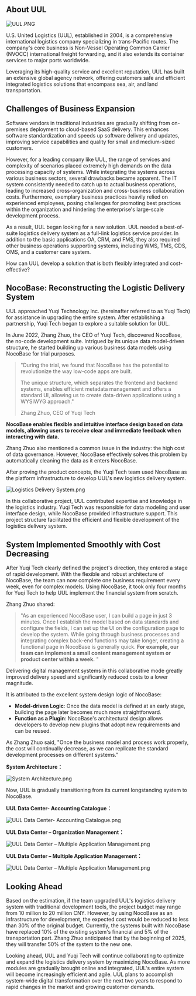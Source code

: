 ## **About UUL**

![UUL.PNG](https://static-docs.nocobase.com/aa09bbe19987331f8e2cf9331c9b141f.PNG)

U.S. United Logistics (UUL), established in 2004, is a comprehensive international logistics company specializing in trans-Pacific routes. The company's core business is Non-Vessel Operating Common Carrier (NVOCC) international freight forwarding, and it also extends its container services to major ports worldwide.

Leveraging its high-quality service and excellent reputation, UUL has built an extensive global agency network, offering customers safe and efficient integrated logistics solutions that encompass sea, air, and land transportation.

## **Challenges of Business Expansion**

Software vendors in traditional industries are gradually shifting from on-premises deployment to cloud-based SaaS delivery. This enhances software standardization and speeds up software delivery and updates, improving service capabilities and quality for small and medium-sized customers.

However, for a leading company like UUL, the range of services and complexity of scenarios placed extremely high demands on the data processing capacity of systems. While integrating the systems across various business sectors, several drawbacks became apparent. The IT system consistently needed to catch up to actual business operations, leading to increased cross-organization and cross-business collaboration costs. Furthermore, exemplary business practices heavily relied on experienced employees, posing challenges for promoting best practices within the organization and hindering the enterprise's large-scale development process.

As a result, UUL began looking for a new solution. UUL needed a best-of-suite logistics delivery system as a full-link logistics service provider. In addition to the basic applications OA, CRM, and FMS, they also required other business operations supporting systems, including WMS, TMS, CDS, OMS, and a customer care system.

How can UUL develop a solution that is both flexibly integrated and cost-effective?

## **NocoBase: Reconstructing the Logistic Delivery System**

UUL approached Yuqi Technology Inc. (hereinafter referred to as Yuqi Tech) for assistance in upgrading the entire system. After establishing a partnership, Yuqi Tech began to explore a suitable solution for UUL.

In June 2022, Zhang Zhuo, the CEO of Yuqi Tech, discovered NocoBase, the no-code development suite. Intrigued by its unique data model-driven structure, he started building up various business data models using NocoBase for trial purposes.

> "During the trial, we found that NocoBase has the potential to revolutionize the way low-code apps are built.
>
> The unique structure, which separates the frontend and backend systems, enables efficient metadata management and offers a standard UI, allowing us to create data-driven applications using a WYSIWYG approach."
>
> Zhang Zhuo, CEO of Yuqi Tech

**NocoBase enables flexible and intuitive interface design based on data models, allowing users to receive clear and immediate feedback when interacting with data.**

Zhang Zhuo also mentioned a common issue in the industry: the high cost of data governance. However, NocoBase effectively solves this problem by automatically cleaning the data as it enters NocoBase.

After proving the product concepts, the Yuqi Tech team used NocoBase as the platform infrastructure to develop UUL's new logistics delivery system.

![Logistics Delivery System.png](https://static-docs.nocobase.com/3df4a386ebc8061302fb29e74bbf6ee5.png)

In this collaborative project, UUL contributed expertise and knowledge in the logistics industry. Yuqi Tech was responsible for data modeling and user interface design, while NocoBase provided infrastructure support. This project structure facilitated the efficient and flexible development of the logistics delivery system.

## **System Implemented Smoothly with Cost Decreasing**

After Yuqi Tech clearly defined the project's direction, they entered a stage of rapid development. With the flexible and robust architecture of NocoBase, the team can now complete one business requirement every week, even for complex models. Using NocoBase, it took only four months for Yuqi Tech to help UUL implement the financial system from scratch.

Zhang Zhuo shared:

> "As an experienced NocoBase user, I can build a page in just 3 minutes. Once I establish the model based on data standards and configure the fields, I can set up the UI on the configuration page to develop the system. While going through business processes and integrating complex back-end functions may take longer, creating a functional page in NocoBase is generally quick. **For example, our team can implement a small content management system or product center within a week.** "

Delivering digital management systems in this collaborative mode greatly improved delivery speed and significantly reduced costs to a lower magnitude.

It is attributed to the excellent system design logic of NocoBase:

* **Model-driven Logic**: Once the data model is defined at an early stage, building the page later becomes much more straightforward.
* **Function as a Plugin**: NocoBase's architectural design allows developers to develop new plugins that adopt new requirements and can be reused.

As Zhang Zhuo said, "Once the business model and process work properly, the cost will continually decrease, as we can replicate the standard development processes on different systems."

**System Architecture：**

![System Architecture.png](https://static-docs.nocobase.com/45f5e5b4a1e0ef39f0db4f0077477222.png)

Now, UUL is gradually transitioning from its current longstanding system to NocoBase.

**UUL Data Center- Accounting Catalogue：**

![UUL Data Center- Accounting Catalogue.png](https://static-docs.nocobase.com/b0b0a342e0d5ddf70ab31300d8f38bd8.png)

**UUL Data Center – Organization Management：**

![UUL Data Center – Multiple Application Management.png](https://static-docs.nocobase.com/f64613f30feded735c07598b22c98087.png)

**UUL Data Center – Multiple Application Management：**

![UUL Data Center – Multiple Application Management.png](https://static-docs.nocobase.com/3524f9bf126d4b52da10894fe413c2e4.png)

## **Looking Ahead**

Based on the estimation, if the team upgraded UUL's logistics delivery system with traditional development tools, the project budget may range from 10 million to 20 million CNY. However, by using NocoBase as an infrastructure for development, the expected cost would be reduced to less than 30% of the original budget. Currently, the systems built with NocoBase have replaced 10% of the existing system's financial and 5% of the transportation part. Zhang Zhuo anticipated that by the beginning of 2025, they will transfer 50% of the system to the new one.

Looking ahead, UUL and Yuqi Tech will continue collaborating to optimize and expand the logistics delivery system by maximizing NocoBase. As more modules are gradually brought online and integrated, UUL's entire system will become increasingly efficient and agile. UUL plans to accomplish system-wide digital transformation over the next two years to respond to rapid changes in the market and growing customer demands.
